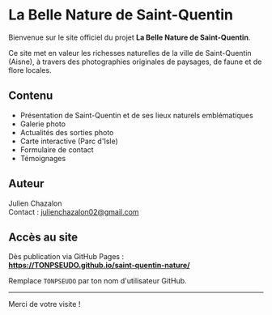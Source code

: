 # La Belle Nature de Saint-Quentin

Bienvenue sur le site officiel du projet **La Belle Nature de Saint-Quentin**.

Ce site met en valeur les richesses naturelles de la ville de Saint-Quentin (Aisne), à travers des photographies originales de paysages, de faune et de flore locales.

## Contenu

- Présentation de Saint-Quentin et de ses lieux naturels emblématiques
- Galerie photo
- Actualités des sorties photo
- Carte interactive (Parc d'Isle)
- Formulaire de contact
- Témoignages

## Auteur

Julien Chazalon  
Contact : [julienchazalon02@gmail.com](mailto:julienchazalon02@gmail.com)

## Accès au site

Dès publication via GitHub Pages :  
**https://TONPSEUDO.github.io/saint-quentin-nature/**

Remplace `TONPSEUDO` par ton nom d'utilisateur GitHub.

---

Merci de votre visite !
